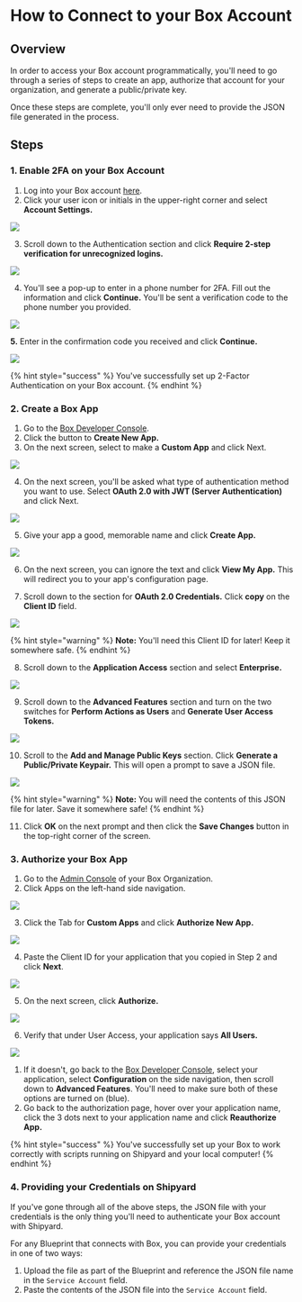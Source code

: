 # How to Connect to your Box Account

## Overview

In order to access your Box account programmatically, you'll need to go through a series of steps to create an app, authorize that account for your organization, and generate a public/private key.

Once these steps are complete, you'll only ever need to provide the JSON file generated in the process.

## Steps

### 1. Enable 2FA on your Box Account

1. Log into your Box account [here](https://app.box.com). 
2. Click your user icon or initials in the upper-right corner and select **Account Settings.**

![](../../.gitbook/assets/image%20%2842%29.png)

3. Scroll down to the Authentication section and click **Require 2-step verification for unrecognized logins.**

![](../../.gitbook/assets/image%20%2850%29.png)

4. You'll see a pop-up to enter in a phone number for 2FA. Fill out the information and click **Continue.** You'll be sent a verification code to the phone number you provided.

![](../../.gitbook/assets/image%20%2846%29.png)

**5.** Enter in the confirmation code you received and click **Continue.**

![](../../.gitbook/assets/image%20%2840%29.png)

{% hint style="success" %}
You've successfully set up 2-Factor Authentication on your Box account.
{% endhint %}

### **2. Create a Box App**

1. Go to the [Box Developer Console](https://app.box.com/developers/console).
2. Click the button to **Create New App.**
3. On the next screen, select to make a **Custom App** and click Next.

![](../../.gitbook/assets/image%20%2853%29.png)

4. On the next screen, you'll be asked what type of authentication method you want to use. Select **OAuth 2.0 with JWT \(Server Authentication\)** and click Next.  


![](../../.gitbook/assets/image%20%2847%29.png)

5. Give your app a good, memorable name and click **Create App.**

![](../../.gitbook/assets/image%20%2843%29.png)

6. On the next screen, you can ignore the text and click **View My App.** This will redirect you to your app's configuration page.

7. Scroll down to the section for **OAuth 2.0 Credentials.** Click **copy** on the **Client ID** field. 

![](../../.gitbook/assets/image%20%2869%29.png)

{% hint style="warning" %}
**Note:** You'll need this Client ID for later! Keep it somewhere safe.
{% endhint %}

8. Scroll down to the **Application Access** section and select **Enterprise.**

![](../../.gitbook/assets/image%20%2855%29.png)

9. Scroll down to the **Advanced Features** section and turn on the two switches for **Perform Actions as Users** and **Generate User Access Tokens.**

![](../../.gitbook/assets/image%20%2858%29.png)

10. Scroll to the **Add and Manage Public Keys** section. Click **Generate a Public/Private Keypair.** This will open a prompt to save a JSON file. 

![](../../.gitbook/assets/image%20%2845%29.png)

{% hint style="warning" %}
**Note:** You will need the contents of this JSON file for later. Save it somewhere safe!
{% endhint %}

11. Click **OK** on the next prompt and then click the **Save Changes** button in the top-right corner of the screen.

### 3. Authorize your Box App

1. Go to the [Admin Console](https://app.box.com/master/) of your Box Organization.
2. Click Apps on the left-hand side navigation.

![](../../.gitbook/assets/image%20%2861%29.png)

3. Click the Tab for **Custom Apps** and click **Authorize New App.**

![](../../.gitbook/assets/image%20%2868%29.png)

4. Paste the Client ID for your application that you copied in Step 2 and click **Next**.

![](../../.gitbook/assets/image%20%2856%29.png)

5. On the next screen, click **Authorize.** 

![](../../.gitbook/assets/image%20%2836%29.png)

6. Verify that under User Access, your application says **All Users.** 

![](../../.gitbook/assets/image%20%2851%29.png)

1. If it doesn't, go back to the [Box Developer Console](https://app.box.com/developers/console), select your application, select **Configuration** on the side navigation, then scroll down to **Advanced Features**. You'll need to make sure both of these options are turned on \(blue\).
2. Go back to the authorization page, hover over your application name, click the 3 dots next to your application name and click **Reauthorize App.**

{% hint style="success" %}
You've successfully set up your Box to work correctly with scripts running on Shipyard and your local computer! 
{% endhint %}

### 4. Providing your Credentials on Shipyard

If you've gone through all of the above steps, the JSON file with your credentials is the only thing you'll need to authenticate your Box account with Shipyard.

For any Blueprint that connects with Box, you can provide your credentials in one of two ways:

1. Upload the file as part of the Blueprint and reference the JSON file name in the `Service Account` field. 
2. Paste the contents of the JSON file into the `Service Account` field.

